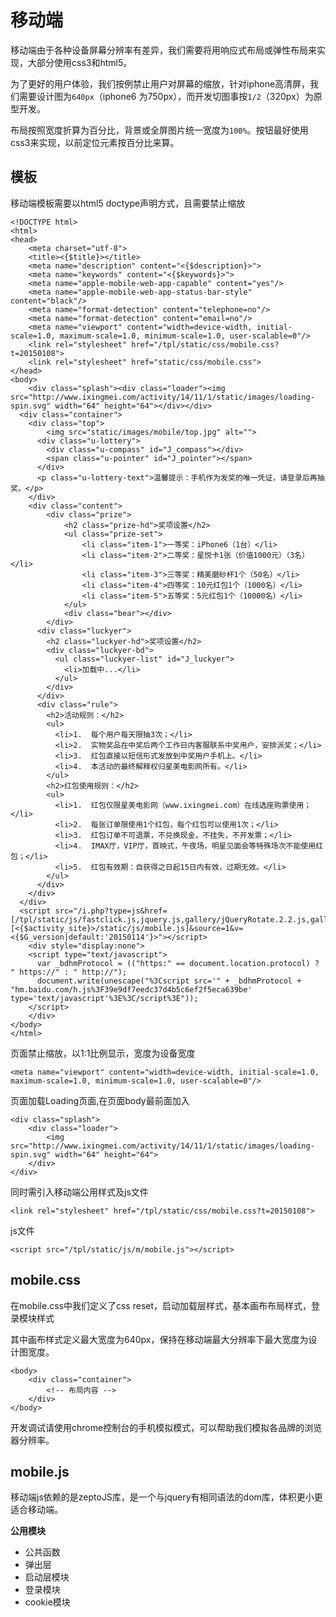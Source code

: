 # 移动端

移动端由于各种设备屏幕分辨率有差异，我们需要将用响应式布局或弹性布局来实现，大部分使用css3和html5。

为了更好的用户体验，我们按例禁止用户对屏幕的缩放，针对iphone高清屏，我们需要设计图为`640px`（iphone6 为750px），而开发切图事按`1/2`（320px）为原型开发。

布局按照宽度折算为百分比，背景或全屏图片统一宽度为`100%`。按钮最好使用css3来实现，以前定位元素按百分比来算。

## 模板

移动端模板需要以html5 doctype声明方式，且需要禁止缩放

	<!DOCTYPE html>
	<html>
	<head>
	    <meta charset="utf-8">
	    <title><{$title}></title>
	    <meta name="description" content="<{$description}>">
	    <meta name="keywords" content="<{$keywords}>">
	    <meta name="apple-mobile-web-app-capable" content="yes"/>
	    <meta name="apple-mobile-web-app-status-bar-style" content="black"/>
	    <meta name="format-detection" content="telephone=no"/>
	    <meta name="format-detection" content="email=no"/>
	    <meta name="viewport" content="width=device-width, initial-scale=1.0, maximum-scale=1.0, minimum-scale=1.0, user-scalable=0"/>
	    <link rel="stylesheet" href="/tpl/static/css/mobile.css?t=20150108">
	    <link rel="stylesheet" href="static/css/mobile.css">
	</head>
	<body>
	    <div class="splash"><div class="loader"><img src="http://www.ixingmei.com/activity/14/11/1/static/images/loading-spin.svg" width="64" height="64"></div></div>
	  <div class="container">
	    <div class="top">
	        <img src="static/images/mobile/top.jpg" alt="">
	      <div class="u-lottery">
	        <div class="u-compass" id="J_compass"></div>
	        <span class="u-pointer" id="J_pointer"></span>
	      </div>
	      <p class="u-lottery-text">温馨提示：手机作为发奖的唯一凭证，请登录后再抽奖。</p>
	    </div>
	    <div class="content">
	        <div class="prize">
	            <h2 class="prize-hd">奖项设置</h2>
	            <ul class="prize-set">
	                <li class="item-1">一等奖：iPhone6（1台）</li>
	                <li class="item-2">二等奖：星悦卡1张（价值1000元）（3名）</li>
	                <li class="item-3">三等奖：精美磨砂杯1个（50名）</li>
	                <li class="item-4">四等奖：10元红包1个（1000名）</li>
	                <li class="item-5">五等奖：5元红包1个（10000名）</li>
	            </ul>
	            <div class="bear"></div>
	        </div>
	      <div class="luckyer">
	        <h2 class="luckyer-hd">奖项设置</h2>
	        <div class="luckyer-bd">
	          <ul class="luckyer-list" id="J_luckyer">
	            <li>加载中...</li>
	          </ul>
	        </div>
	      </div>
	      <div class="rule">
	        <h2>活动规则：</h2>
	        <ul>
	          <li>1.  每个用户每天限抽3次；</li>
	          <li>2.  实物奖品在中奖后两个工作日内客服联系中奖用户，安排派奖；</li>
	          <li>3.  红包直接以短信形式发放到中奖用户手机上。</li>
	          <li>4.  本活动的最终解释权归星美电影网所有。</li>
	        </ul>
	        <h2>红包使用规则：</h2>
	        <ul>
	          <li>1.  红包仅限星美电影网（www.ixingmei.com）在线选座购票使用；</li>
	          <li>2.  每张订单限使用1个红包，每个红包可以使用1次；</li>
	          <li>3.  红包订单不可退票，不兑换现金，不挂失，不开发票；</li>
	          <li>4.  IMAX厅，VIP厅，首映式，午夜场，明星见面会等特殊场次不能使用红包；</li>
	          <li>5.  红包有效期：自获得之日起15日内有效，过期无效。</li>
	        </ul>
	      </div>
	    </div>
	  </div>
	  <script src="/i.php?type=js&href=[/tpl/static/js/fastclick.js,jquery.js,gallery/jQueryRotate.2.2.js,gallery/jquery.scrollList.js],[<{$activity_site}>/static/js/mobile.js]&source=1&v=<{$G_version|default:'20150114'}>"></script>
	    <div style="display:none">
	    <script type="text/javascript">
	      var _bdhmProtocol = (("https:" == document.location.protocol) ? " https://" : " http://");
	      document.write(unescape("%3Cscript src='" + _bdhmProtocol + "hm.baidu.com/h.js%3F39e9df7eedc37d4b5c6ef2f5eca639be' type='text/javascript'%3E%3C/script%3E"));
	    </script>
	    </div>
	</body>
	</html>

页面禁止缩放，以1:1比例显示，宽度为设备宽度

	<meta name="viewport" content="width=device-width, initial-scale=1.0, maximum-scale=1.0, minimum-scale=1.0, user-scalable=0"/>

页面加载Loading页面,在页面body最前面加入

	<div class="splash">
		<div class="loader">
			<img src="http://www.ixingmei.com/activity/14/11/1/static/images/loading-spin.svg" width="64" height="64">
		</div>
	</div>

同时需引入移动端公用样式及js文件

	<link rel="stylesheet" href="/tpl/static/css/mobile.css?t=20150108">

js文件

	<script src="/tpl/static/js/m/mobile.js"></script>

## mobile.css

在mobile.css中我们定义了css reset，启动加载层样式，基本画布布局样式，登录模块样式

其中画布样式定义最大宽度为640px，保持在移动端最大分辨率下最大宽度为设计图宽度。

	<body>
		<div class="container">
			<!-- 布局内容 -->
		</div>
	</body>

开发调试请使用chrome控制台的手机模拟模式，可以帮助我们模拟各品牌的浏览器分辨率。

## mobile.js

移动端js依赖的是zeptoJS库，是一个与jquery有相同语法的dom库，体积更小更适合移动端。

**公用模块**

* 公共函数
* 弹出层
* 启动层模块
* 登录模块
* cookie模块